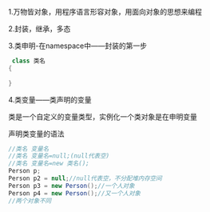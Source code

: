 1.万物皆对象，用程序语言形容对象，用面向对象的思想来编程

2.封装，继承，多态

3.类申明-在namespace中——封装的第一步

```c#
 class 类名
{
	
}

```

4.类变量——类声明的变量

类是一个自定义的变量类型，实例化一个类对象是在申明变量

声明类变量的语法  

```c#
//类名 变量名
//类名 变量名=null;(null代表空)
//类名 变量名=new 类名();
Person p;
Person p2 = null;//null代表空，不分配堆内存空间
Person p3 = new Person();//一个人对象
Person p4 = new Person();//又一个人对象
//两个对象不同
```

```

```

